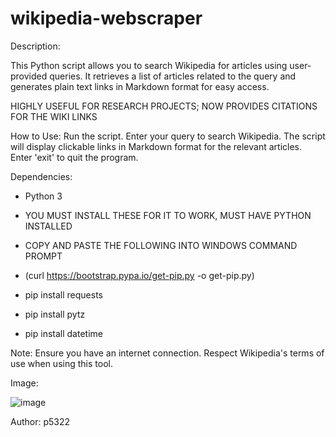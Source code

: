 # wikipedia-webscraper

Description:

This Python script allows you to search Wikipedia for articles using user-provided queries. It retrieves a list of articles related to the query and generates plain text links in Markdown format for easy access.

HIGHLY USEFUL FOR RESEARCH PROJECTS; NOW PROVIDES CITATIONS FOR THE WIKI LINKS

How to Use:
Run the script.
Enter your query to search Wikipedia.
The script will display clickable links in Markdown format for the relevant articles.
Enter 'exit' to quit the program.

Dependencies:

- Python 3

- YOU MUST INSTALL THESE FOR IT TO WORK, MUST HAVE PYTHON INSTALLED
- COPY AND PASTE THE FOLLOWING INTO WINDOWS COMMAND PROMPT

- (curl https://bootstrap.pypa.io/get-pip.py -o get-pip.py)
  
- pip install requests
  
- pip install pytz
  
- pip install datetime




Note:
Ensure you have an internet connection.
Respect Wikipedia's terms of use when using this tool.

Image:

![image](https://github.com/p5322/wikipedia-webscraper/assets/147680302/8ff2ba9b-648a-4e0d-8a11-25da7bb80fc3)

Author:
p5322

